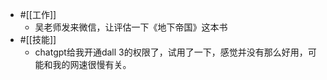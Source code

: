 - #[[工作]]
    - 吴老师发来微信，让评估一下《地下帝国》这本书
- #[[技能]]
    - chatgpt给我开通dall 3的权限了，试用了一下，感觉并没有那么好用，可能和我的网速很慢有关。
